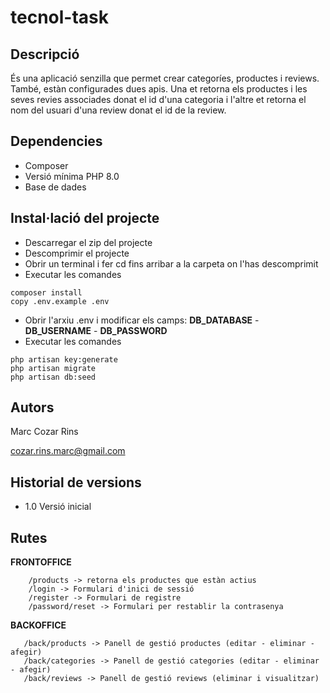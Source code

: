 # tecnol-task
 

## Descripció
És una aplicació senzilla que permet crear categoríes, productes i reviews.
També, estàn configurades dues apis. 
Una et retorna els productes i les seves revies associades donat el id d'una categoria i l'altre et retorna el nom del usuari d'una review donat el id de la review.

## Dependencies

- Composer
- Versió mínima PHP 8.0
- Base de dades

## Instal·lació del projecte

- Descarregar el zip del projecte
- Descomprimir el projecte
- Obrir un terminal i fer cd fins arribar a la carpeta on l'has descomprimit
- Executar les comandes
```
composer install
copy .env.example .env
```
- Obrir l'arxiu .env i modificar els camps: **DB_DATABASE** - **DB_USERNAME** - **DB_PASSWORD**
- Executar les comandes
```
php artisan key:generate
php artisan migrate
php artisan db:seed
```

## Autors
Marc Cozar Rins

cozar.rins.marc@gmail.com


## Historial de versions
- 1.0 Versió inicial

## Rutes
**FRONTOFFICE**
```
    /products -> retorna els productes que estàn actius
    /login -> Formulari d'inici de sessió
    /register -> Formulari de registre
    /password/reset -> Formulari per restablir la contrasenya
 ```

**BACKOFFICE**
 ```
    /back/products -> Panell de gestió productes (editar - eliminar - afegir)
    /back/categories -> Panell de gestió categories (editar - eliminar - afegir)
    /back/reviews -> Panell de gestió reviews (eliminar i visualitzar)
```
